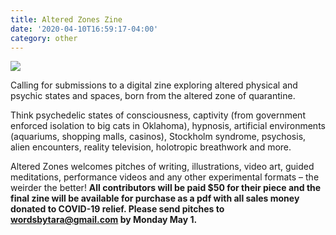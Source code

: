 ```yaml
---
title: Altered Zones Zine
date: '2020-04-10T16:59:17-04:00'
category: other
---
```

![](/img/altered-zones.jpg)

Calling for submissions to a digital zine exploring altered physical and psychic states and spaces, born from the altered zone of quarantine.

Think psychedelic states of consciousness, captivity (from government enforced isolation to big cats in Oklahoma), hypnosis, artificial environments (aquariums, shopping malls, casinos), Stockholm syndrome, psychosis, alien encounters, reality television, holotropic breathwork and more.

Altered Zones welcomes pitches of writing, illustrations, video art, guided meditations, performance videos and any other experimental formats – the weirder the better! **All contributors will be paid $50 for their piece and the final zine will be available for purchase as a pdf with all sales money donated to COVID-19 relief. Please send pitches to wordsbytara@gmail.com by Monday May 1.**
